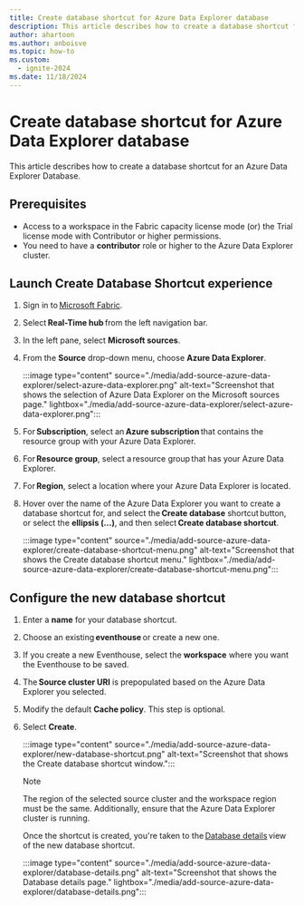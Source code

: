 ```yaml
---
title: Create database shortcut for Azure Data Explorer database
description: This article describes how to create a database shortcut for an Azure Data Explorer database.
author: ahartoon
ms.author: anboisve
ms.topic: how-to
ms.custom:
  - ignite-2024
ms.date: 11/18/2024
---
```


# Create database shortcut for Azure Data Explorer database
This article describes how to create a database shortcut for an Azure Data Explorer Database. 

## Prerequisites

- Access to a workspace in the Fabric capacity license mode (or) the Trial license mode with Contributor or higher permissions. 
- You need to have a **contributor** role or higher to the Azure Data Explorer cluster.  

## Launch Create Database Shortcut experience 

1. Sign in to [Microsoft Fabric](https://fabric.microsoft.com/). 
1. Select **Real-Time hub** from the left navigation bar. 
1. In the left pane, select **Microsoft sources**.
1. From the **Source** drop-down menu, choose **Azure Data Explorer**. 

    :::image type="content" source="./media/add-source-azure-data-explorer/select-azure-data-explorer.png" alt-text="Screenshot that shows the selection of Azure Data Explorer on the Microsoft sources page." lightbox="./media/add-source-azure-data-explorer/select-azure-data-explorer.png":::
1. For **Subscription**, select an **Azure subscription** that contains the resource group with your Azure Data Explorer. 
1. For **Resource group**, select a resource group that has your Azure Data Explorer. 
1. For **Region**, select a location where your Azure Data Explorer is located. 
1. Hover over the name of the Azure Data Explorer you want to create a database shortcut for, and select the **Create database** shortcut button, or select the **ellipsis (...)**, and then select **Create database shortcut**.

    :::image type="content" source="./media/add-source-azure-data-explorer/create-database-shortcut-menu.png" alt-text="Screenshot that shows the Create database shortcut menu." lightbox="./media/add-source-azure-data-explorer/create-database-shortcut-menu.png":::


## Configure the new database shortcut 

1. Enter a **name** for your database shortcut. 
1. Choose an existing **eventhouse** or create a new one. 
1. If you create a new Eventhouse, select the **workspace** where you want the Eventhouse to be saved. 
1. The **Source cluster URI** is prepopulated based on the Azure Data Explorer you selected. 
1. Modify the default **Cache policy**. This step is optional.
1. Select **Create**. 

    :::image type="content" source="./media/add-source-azure-data-explorer/new-database-shortcut.png" alt-text="Screenshot that shows the Create database shortcut window.":::   

    > [!NOTE]
    > The region of the selected source cluster and the workspace region must be the same. Additionally, ensure that the Azure Data Explorer cluster is running. 

     Once the shortcut is created, you're taken to the [Database details](/fabric/real-time-intelligence/create-database#database-details) view of the new database shortcut. 

    :::image type="content" source="./media/add-source-azure-data-explorer/database-details.png" alt-text="Screenshot that shows the Database details page." lightbox="./media/add-source-azure-data-explorer/database-details.png":::   

 

